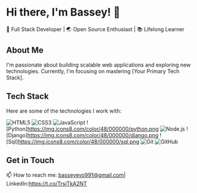 # Hi there, I'm Bassey! 👋

🚀 Full Stack Developer | 🌏 Open Source Enthusiast | 📚 Lifelong Learner

## About Me
I'm passionate about building scalable web applications and exploring new technologies. Currently, I'm focusing on mastering [Your Primary Tech Stack].

## Tech Stack
Here are some of the technologies I work with:

![HTML5](https://img.icons8.com/color/48/000000/html-5.png)
![CSS3](https://img.icons8.com/color/48/000000/css3.png)
![JavaScript](https://img.icons8.com/color/48/000000/javascript.png)
![Python]https://img.icons8.com/color/48/000000/python.png
![Node.js](https://img.icons8.com/color/48/000000/nodejs.png)
![Django]https://img.icons8.com/color/48/000000/django.png
![Sql]https://img.icons8.com/color/48/000000/sql.png
![Git](https://img.icons8.com/color/48/000000/git.png)
![GitHub](https://img.icons8.com/material-rounded/50/000000/github.png)

## Get in Touch
📫 How to reach me: basseyeyo991@gmail.com| LinkedIn:https://t.co/TrsiTkA2NT
